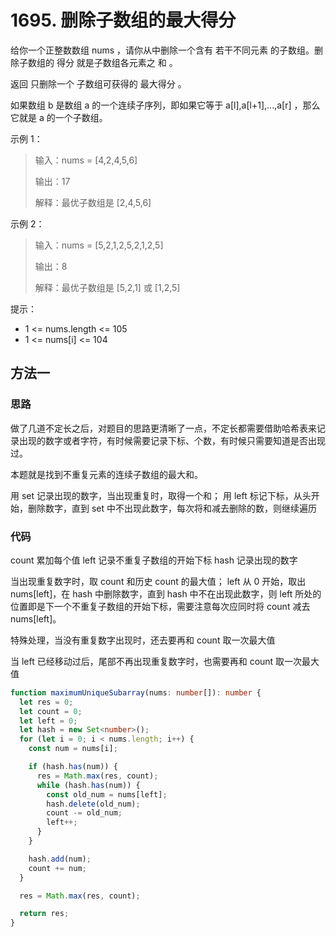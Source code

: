# 1695. 删除子数组的最大得分

给你一个正整数数组 nums ，请你从中删除一个含有 若干不同元素 的子数组。删除子数组的 得分 就是子数组各元素之 和 。

返回 只删除一个 子数组可获得的 最大得分 。

如果数组 b 是数组 a 的一个连续子序列，即如果它等于 a[l],a[l+1],...,a[r] ，那么它就是 a 的一个子数组。

示例 1：

> 输入：nums = [4,2,4,5,6]
>
> 输出：17
>
> 解释：最优子数组是 [2,4,5,6]

示例 2：

> 输入：nums = [5,2,1,2,5,2,1,2,5]
>
> 输出：8
>
> 解释：最优子数组是 [5,2,1] 或 [1,2,5]

提示：

- 1 <= nums.length <= 105
- 1 <= nums[i] <= 104

## 方法一

### 思路

做了几道不定长之后，对题目的思路更清晰了一点，不定长都需要借助哈希表来记录出现的数字或者字符，有时候需要记录下标、个数，有时候只需要知道是否出现过。

本题就是找到不重复元素的连续子数组的最大和。

用 set 记录出现的数字，当出现重复时，取得一个和；
用 left 标记下标，从头开始，删除数字，直到 set 中不出现此数字，每次将和减去删除的数，则继续遍历

### 代码

count 累加每个值
left 记录不重复子数组的开始下标
hash 记录出现的数字

当出现重复数字时，取 count 和历史 count 的最大值；
left 从 0 开始，取出 nums[left]，在 hash 中删除数字，直到 hash 中不在出现此数字，则 left 所处的位置即是下一个不重复子数组的开始下标，需要注意每次应同时将 count 减去 nums[left]。

特殊处理，当没有重复数字出现时，还去要再和 count 取一次最大值

当 left 已经移动过后，尾部不再出现重复数字时，也需要再和 count 取一次最大值

```ts
function maximumUniqueSubarray(nums: number[]): number {
  let res = 0;
  let count = 0;
  let left = 0;
  let hash = new Set<number>();
  for (let i = 0; i < nums.length; i++) {
    const num = nums[i];

    if (hash.has(num)) {
      res = Math.max(res, count);
      while (hash.has(num)) {
        const old_num = nums[left];
        hash.delete(old_num);
        count -= old_num;
        left++;
      }
    }

    hash.add(num);
    count += num;
  }

  res = Math.max(res, count);

  return res;
}
```
